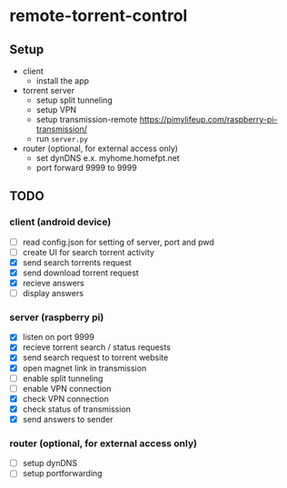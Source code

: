 # remote-torrent-control

## Setup
* client
  * install the app
* torrent server
  * setup split tunneling
  * setup VPN
  * setup transmission-remote https://pimylifeup.com/raspberry-pi-transmission/
  * run ```server.py```
* router (optional, for external access only)
  * set dynDNS e.x. myhome.homefpt.net
  * port forward 9999 to <rasp pi IP> 9999

## TODO
### client (android device) 
- [ ] read config.json for setting of server, port and pwd
- [ ] create UI for search torrent activity
- [X] send search torrents request
- [X] send download torrent request
- [X] recieve answers
- [ ] display answers
### server (raspberry pi)
- [X] listen on port 9999
- [X] recieve torrent search / status requests
- [X] send search request to torrent website
- [X] open magnet link in transmission
- [ ] enable split tunneling
- [ ] enable VPN connection
- [X] check VPN connection
- [X] check status of transmission
- [X] send answers to sender
 ### router (optional, for external access only)
- [ ] setup dynDNS
- [ ] setup portforwarding
